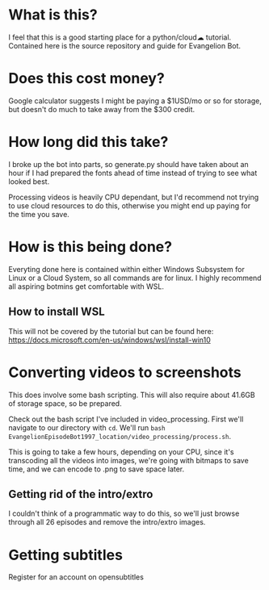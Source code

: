 # What is this?
I feel that this is a good starting place for a python/cloud☁ tutorial.
Contained here is the source repository and guide for Evangelion Bot.


# Does this cost money?
Google calculator suggests I might be paying a $1USD/mo or so for storage, but doesn't do much to take away from the $300 credit.

# How long did this take?
I broke up the bot into parts, so generate.py should have taken about an hour if I had prepared the fonts ahead of time instead of trying to see what looked best.

Processing videos is heavily CPU dependant, but I'd recommend not trying to use cloud resources to do this, otherwise you might end up paying for the time you save.

# How is this being done?
Everyting done here is contained within either Windows Subsystem for Linux or a Cloud System, so all commands are for linux. I highly recommend all aspiring botmins get comfortable with WSL.

## How to install WSL
This will not be covered by the tutorial but can be found here:
https://docs.microsoft.com/en-us/windows/wsl/install-win10

# Converting videos to screenshots
This does involve some bash scripting.
This will also require about 41.6GB of storage space, so be prepared.

Check out the bash script I've included in video_processing.
First we'll navigate to our directory with `cd`.
We'll run `bash EvangelionEpisodeBot1997_location/video_processing/process.sh`.

This is going to take a few hours, depending on your CPU, since it's transcoding all the videos into images, we're going with bitmaps to save time, and we can encode to .png to save space later.

## Getting rid of the intro/extro
I couldn't think of a programmatic way to do this, so we'll just browse through all 26 episodes and remove the intro/extro images.

# Getting subtitles
Register for an account on opensubtitles
